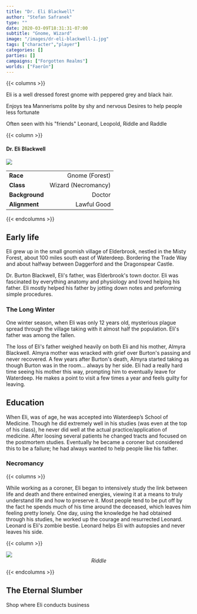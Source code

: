 ```yaml
---
title: "Dr. Eli Blackwell"
author: "Stefan Safranek"
type: ""
date: 2020-03-09T18:31:31-07:00
subtitle: "Gnome, Wizard"
image: "/images/dr-eli-blackwell-1.jpg"
tags: ["character","player"]
categories: []
parties: []
campaigns: ["Forgotten Realms"]
worlds: ["Faerûn"]
---
```


{{< columns >}}

Eli is a well dressed forest gnome with peppered grey and black hair.

Enjoys tea
Mannerisms polite by shy and nervous
Desires to help people less fortunate

Often seen with his "friends" Leonard, Leopold, Riddle and Raddle

{{< column >}}

<div class="description-table">

#### Dr. Eli Blackwell

<img src="/images/dr-eli-blackwell-1.jpg" class="portrait">

|                   |                     |
| ----------------- | -------------------:|
| <b>Race</b>       | Gnome (Forest)      |
| <b>Class</b>      | Wizard (Necromancy) |
| <b>Background</b> | Doctor              |
| <b>Alignment</b>  | Lawful Good         |

</div>

{{< endcolumns >}}


## Early life
Eli grew up in the small gnomish village of Elderbrook, nestled in the Misty Forest, about 100 miles south east of Waterdeep.
Bordering the Trade Way and about halfway between Daggerford and the Dragonspear Castle.

Dr. Burton Blackwell, Eli's father, was Elderbrook's town doctor. Eli was fascinated by everything anatomy and physiology and loved helping his father. Eli mostly helped his father by jotting down notes and preforming simple procedures.

### The Long Winter
One winter season, when Eli was only 12 years old, mysterious plague spread through the village taking with it almost half the population. Eli's father was among the fallen.

The loss of Eli's father weighed heavily on both Eli and his mother, Almyra Blackwell. Almyra mother was wracked with grief over Burton's passing and never recovered. A few years after Burton's death, Almyra started taking as though Burton was in the room... always by her side. Eli had a really hard time seeing his mother this way, prompting him to eventually leave for Waterdeep. He makes a point to visit a few times a year and feels guilty for leaving.

## Education
When Eli, was of age, he was accepted into Waterdeep’s School of Medicine. Though he did extremely well in his studies (was even at the top of his class), he never did well at the actual practice/application of medicine. After loosing several patients he changed tracts and focused on the postmortem studies. Eventually he became a coroner but considered this to be a failure; he had always wanted to help people like his father.

### Necromancy

{{< columns >}}

While working as a coroner, Eli began to intensively study the link between life and death and there entwined energies, viewing it at a means to truly understand life and how to preserve it. Most people tend to be put off by the fact he spends much of his time around the deceased, which leaves him feeling pretty lonely. One day, using the knowledge he had obtained through his studies, he worked up the courage and resurrected Leonard. Leonard is Eli's zombie bestie. Leonard helps Eli with autopsies and never leaves his side.

{{< column >}}

<div class="description-table">
	<img src="/images/riddle-1.jpg" class="portrait">
	<div style="text-align:center;">
		<i>Riddle</i>
	</div>
</div>

{{< endcolumns >}}

## The Eternal Slumber
Shop where Eli conducts business
